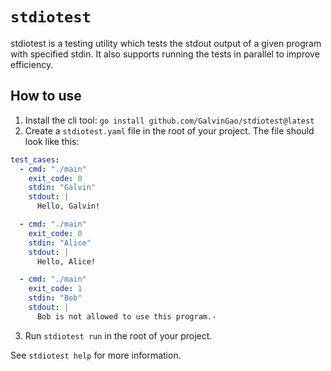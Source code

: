 # `stdiotest`

stdiotest is a testing utility which tests the stdout output of a given program with specified stdin. It also supports running the tests in parallel to improve efficiency.

## How to use

1. Install the cli tool: `go install github.com/GalvinGao/stdiotest@latest`
2. Create a `stdiotest.yaml` file in the root of your project. The file should look like this:

```yaml
test_cases:
  - cmd: "./main"
    exit_code: 0
    stdin: "Galvin"
    stdout: |
      Hello, Galvin!

  - cmd: "./main"
    exit_code: 0
    stdin: "Alice"
    stdout: |
      Hello, Alice!

  - cmd: "./main"
    exit_code: 1
    stdin: "Bob"
    stdout: |
      Bob is not allowed to use this program.-

```

3. Run `stdiotest run` in the root of your project.

See `stdiotest help` for more information.

